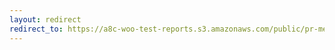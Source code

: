 ```yaml
---
layout: redirect
redirect_to: https://a8c-woo-test-reports.s3.amazonaws.com/public/pr-merge/38295/e2e/index.html
---
```

